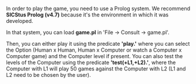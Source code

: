In order to play the game, you need to use a Prolog system. We recommend **SICStus Prolog (v4.7)** because it's the environment in which it was developed.

In that system, you can load **game.pl** in 'File -> Consult -> game.pl'.
  
Then, you can either play it using the predicate **'play.'** where you can select the Option (Human x Human, Human x Computer or watch a Computer x Computer game) and the Computer level if present. You can also test the levels of the Computer using the predicate **'test(+L1,+L2).'**, where the Computer with L1 will play 50 games against the Computer with L2 (L1 and L2 need to be chosen by the user).
